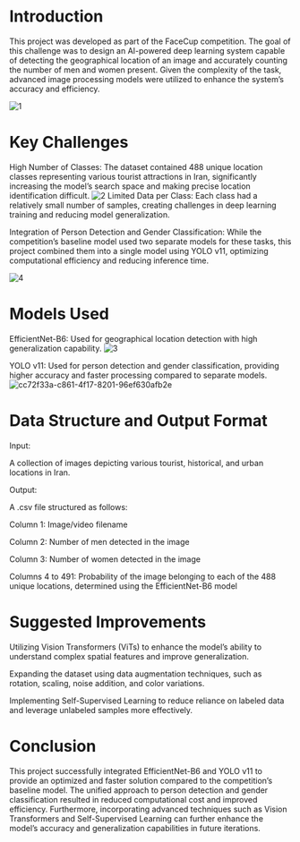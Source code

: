 # Introduction

This project was developed as part of the FaceCup competition. The goal of this challenge was to design an AI-powered deep learning system capable of detecting the geographical location of an image and accurately counting the number of men and women present. Given the complexity of the task, advanced image processing models were utilized to enhance the system’s accuracy and efficiency.

![1](https://github.com/user-attachments/assets/fedafcf7-a6ee-482b-a010-1f6ee86b004e)

# Key Challenges

High Number of Classes: The dataset contained 488 unique location classes representing various tourist attractions in Iran, significantly increasing the model’s search space and making precise location identification difficult.
![2](https://github.com/user-attachments/assets/3529ce40-30d5-4846-8b8d-723ff77512ac)
Limited Data per Class: Each class had a relatively small number of samples, creating challenges in deep learning training and reducing model generalization.

Integration of Person Detection and Gender Classification: While the competition’s baseline model used two separate models for these tasks, this project combined them into a single model using YOLO v11, optimizing computational efficiency and reducing inference time.

![4](https://github.com/user-attachments/assets/3d878d20-aa98-4314-a26f-5ff2a306bec4)



# Models Used

EfficientNet-B6: Used for geographical location detection with high generalization capability.
![3](https://github.com/user-attachments/assets/a15c81ec-404c-440c-9008-567b4ac2bf2c)

YOLO v11: Used for person detection and gender classification, providing higher accuracy and faster processing compared to separate models.
![cc72f33a-c861-4f17-8201-96ef630afb2e](https://github.com/user-attachments/assets/c76c8d12-8f91-4582-b64f-caa0012c8532)

# Data Structure and Output Format

Input:

A collection of images depicting various tourist, historical, and urban locations in Iran.

Output:

A .csv file structured as follows:

Column 1: Image/video filename

Column 2: Number of men detected in the image

Column 3: Number of women detected in the image

Columns 4 to 491: Probability of the image belonging to each of the 488 unique locations, determined using the EfficientNet-B6 model

# Suggested Improvements

Utilizing Vision Transformers (ViTs) to enhance the model’s ability to understand complex spatial features and improve generalization.

Expanding the dataset using data augmentation techniques, such as rotation, scaling, noise addition, and color variations.

Implementing Self-Supervised Learning to reduce reliance on labeled data and leverage unlabeled samples more effectively.


# Conclusion

This project successfully integrated EfficientNet-B6 and YOLO v11 to provide an optimized and faster solution compared to the competition’s baseline model. The unified approach to person detection and gender classification resulted in reduced computational cost and improved efficiency. Furthermore, incorporating advanced techniques such as Vision Transformers and Self-Supervised Learning can further enhance the model’s accuracy and generalization capabilities in future iterations.
